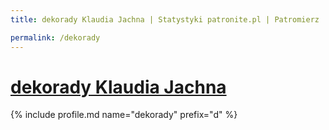 ```yaml
---
title: dekorady Klaudia Jachna | Statystyki patronite.pl | Patromierz

permalink: /dekorady
---
```


# [dekorady Klaudia Jachna](https://patronite.pl/dekorady)

{% include profile.md name="dekorady" prefix="d" %}
